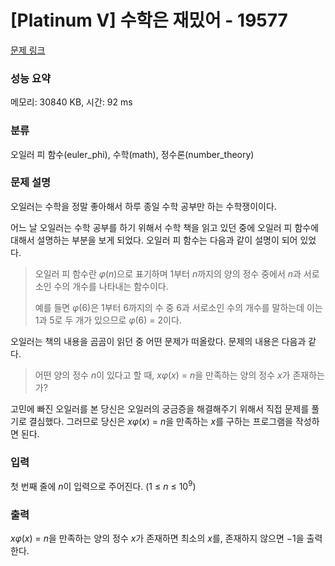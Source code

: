 # [Platinum V] 수학은 재밌어 - 19577 

[문제 링크](https://www.acmicpc.net/problem/19577) 

### 성능 요약

메모리: 30840 KB, 시간: 92 ms

### 분류

오일러 피 함수(euler_phi), 수학(math), 정수론(number_theory)

### 문제 설명

<p>오일러는 수학을 정말 좋아해서 하루 종일 수학 공부만 하는 수학쟁이이다.</p>

<p>어느 날 오일러는 수학 공부를 하기 위해서 수학 책을 읽고 있던 중에 오일러 피 함수에 대해서 설명하는 부분을 보게 되었다. 오일러 피 함수는 다음과 같이 설명이 되어 있었다.</p>

<blockquote>
<p>오일러 피 함수란 <em>φ</em>(<em>n</em>)으로 표기하며 1부터 <em>n</em>까지의 양의 정수 중에서 <em>n</em>과 서로소인 수의 개수를 나타내는 함수이다.</p>

<p>예를 들면 <em>φ</em>(6)은 1부터 6까지의 수 중 6과 서로소인 수의 개수를 말하는데 이는 1과 5로 두 개가 있으므로 <em>φ</em>(6) = 2이다.</p>
</blockquote>

<p>오일러는 책의 내용을 곰곰이 읽던 중 어떤 문제가 떠올랐다. 문제의 내용은 다음과 같다.</p>

<blockquote>
<p>어떤 양의 정수 <em>n</em>이 있다고 할 때, <em>xφ</em>(<em>x</em>) = <em>n</em>을 만족하는 양의 정수 <em>x</em>가 존재하는가?</p>
</blockquote>

<p>고민에 빠진 오일러를 본 당신은 오일러의 궁금증을 해결해주기 위해서 직접 문제를 풀기로 결심했다. 그러므로 당신은 <em>xφ</em>(<em>x</em>) = <em>n</em>을 만족하는 <em>x</em>를 구하는 프로그램을 작성하면 된다.</p>

### 입력 

 <p>첫 번째 줄에 <em>n</em>이 입력으로 주어진다. (1 ≤ <i>n</i> ≤ 10<sup>9</sup>)</p>

### 출력 

 <p><em>xφ</em>(<em>x</em>) = <em>n</em>을 만족하는 양의 정수 <em>x</em>가 존재하면 최소의 <em>x</em>를, 존재하지 않으면 −1을 출력한다.</p>

